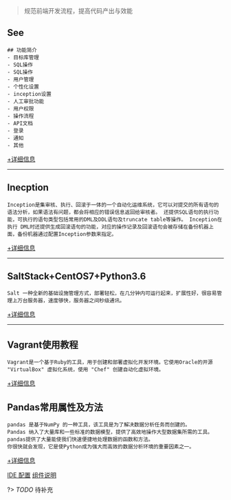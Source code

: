 > 规范前端开发流程，提高代码产出与效能

## See

```
## 功能简介
- 目标库管理
- SQL操作
- SQL操作
- 用户管理
- 个性化设置
- inception设置
- 人工审批功能
- 用户权限
- 操作流程
- API文档
- 登录
- 通知
- 其他
```
[+详细信息](/pages/python/see)

***
## Inecption
```
Inception是集审核、执行、回滚于一体的一个自动化运维系统，它可以对提交的所有语句的语法分析，如果语法有问题，都会将相应的错误信息返回给审核者。 还提供SQL语句的执行功能，可执行的语句类型包括常用的DML及DDL语句及truncate table等操作。 Inception在执行 DML时还提供生成回滚语句的功能，对应的操作记录及回滚语句会被存储在备份机器上面，备份机器通过配置Inception参数来指定。
```
[+详细信息](/pages/python/inception)

***

## SaltStack+CentOS7+Python3.6
```
Salt 一种全新的基础设施管理方式，部署轻松，在几分钟内可运行起来，扩展性好，很容易管理上万台服务器，速度够快，服务器之间秒级通讯。
```
[+详细信息](/pages/python/saltstack)

***

## Vagrant使用教程
```
Vagrant是一个基于Ruby的工具，用于创建和部署虚拟化开发环境。它使用Oracle的开源 "VirtualBox" 虚拟化系统，使用 "Chef" 创建自动化虚拟环境。
```
[+详细信息](/pages/virtual/vagrant)

## Pandas常用属性及方法
```
pandas 是基于NumPy 的一种工具，该工具是为了解决数据分析任务而创建的。
Pandas 纳入了大量库和一些标准的数据模型，提供了高效地操作大型数据集所需的工具。
pandas提供了大量能使我们快速便捷地处理数据的函数和方法。
你很快就会发现，它是使Python成为强大而高效的数据分析环境的重要因素之一。
```
[+详细信息](/pages/python/pandas)


 [IDE 配置](/pages/ide)
 [组件说明](/pages/components)

?> _TODO_ 待补充
